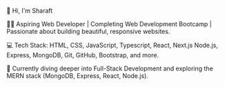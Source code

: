 👋 Hi, I'm Sharaft 

👨‍💻 Aspiring Web Developer | Completing Web Development Bootcamp | Passionate about building beautiful, responsive websites.  

💻 Tech Stack: HTML, CSS, JavaScript, Typescript, React, Next.js Node.js, Express, MongoDB, Git, GitHub, Bootstrap, and more.  

🚀 Currently diving deeper into Full-Stack Development and exploring the MERN stack (MongoDB, Express, React, Node.js).  
